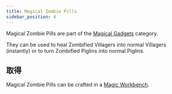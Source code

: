 ```yaml
---
title: Magical Zombie Pills
sidebar_position: 4
---
```


Magical Zombie Pills are part of the [Magical Gadgets](Magical-Gadgets) category.

They can be used to heal Zombified Villagers into normal Villagers (instantly) or to turn Zombified Piglins into normal Piglins.

## 取得

Magical Zombie Pills can be crafted in a [Magic Workbench](Magic-Workbench).
